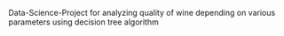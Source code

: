 Data-Science-Project for analyzing quality of wine depending on various parameters using decision tree algorithm
